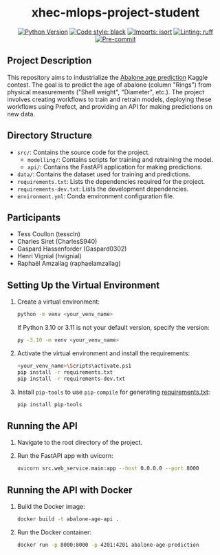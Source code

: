 <div align="center">

# xhec-mlops-project-student

[![Python Version](https://img.shields.io/badge/python-3.9%20%7C%203.10-blue.svg)]()
[![Code style: black](https://img.shields.io/badge/code%20style-black-000000.svg)](https://github.com/psf/black)
[![Imports: isort](https://img.shields.io/badge/%20imports-isort-%231674b1?style=flat&labelColor=ef8336)](https://pycqa.github.io/isort/)
[![Linting: ruff](https://img.shields.io/endpoint?url=https://raw.githubusercontent.com/charliermarsh/ruff/main/assets/badge/v2.json)](https://github.com/astral-sh/ruff)
[![Pre-commit](https://img.shields.io/badge/pre--commit-enabled-informational?logo=pre-commit&logoColor=white)](https://github.com/artefactory/xhec-mlops-project-student/blob/main/.pre-commit-config.yaml)

</div>

## Project Description

This repository aims to industrialize the [Abalone age prediction](https://www.kaggle.com/datasets/rodolfomendes/abalone-dataset) Kaggle contest. The goal is to predict the age of abalone (column "Rings") from physical measurements ("Shell weight", "Diameter", etc.). The project involves creating workflows to train and retrain models, deploying these workflows using Prefect, and providing an API for making predictions on new data.

## Directory Structure

- `src/`: Contains the source code for the project.
  - `modelling/`: Contains scripts for training and retraining the model.
  - `api/`: Contains the FastAPI application for making predictions.
- `data/`: Contains the dataset used for training and predictions.
- `requirements.txt`: Lists the dependencies required for the project.
- `requirements-dev.txt`: Lists the development dependencies.
- `environment.yml`: Conda environment configuration file.

## Participants

- Tess Coullon (tesscln)
- Charles Siret (CharlesS940)
- Gaspard Hassenforder (Gaspard0302)
- Henri Vignial (hvignial)
- Raphaël Amzallag (raphaelamzallag)

## Setting Up the Virtual Environment

1. Create a virtual environment:

    ```bash
    python -m venv <your_venv_name>
    ```

    If Python 3.10 or 3.11 is not your default version, specify the version:

    ```bash
    py -3.10 -m venv <your_venv_name>
    ```

2. Activate the virtual environment and install the requirements:

    ```bash
    <your_venv_name>\Scripts\activate.ps1
    pip install -r requirements.txt
    pip install -r requirements-dev.txt
    ```

3. Install `pip-tools` to use `pip-compile` for generating [requirements.txt](http://_vscodecontentref_/#%7B%22uri%22%3A%7B%22%24mid%22%3A1%2C%22fsPath%22%3A%22%2FUsers%2Fraphaelamzallag%2Fcode%2Fmasters%2Fhec%2Fmlops%2Fxhec-mlops-project-student%2Frequirements.txt%22%2C%22path%22%3A%22%2FUsers%2Fraphaelamzallag%2Fcode%2Fmasters%2Fhec%2Fmlops%2Fxhec-mlops-project-student%2Frequirements.txt%22%2C%22scheme%22%3A%22file%22%7D%7D):

    ```bash
    pip install pip-tools
    ```

## Running the API

1. Navigate to the root directory of the project.

2. Run the FastAPI app with uvicorn:

    ```bash
    uvicorn src.web_service.main:app --host 0.0.0.0 --port 8000
    ```

## Running the API with Docker

1. Build the Docker image:

    ```bash
    docker build -t abalone-age-api .
    ```

2. Run the Docker container:

    ```bash
    docker run -p 8000:8000 -p 4201:4201 abalone-age-prediction   
    ```
